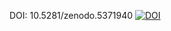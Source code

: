 DOI: 10.5281/zenodo.5371940
<a href="https://doi.org/10.5281/zenodo.5371940"><img src="https://zenodo.org/badge/DOI/10.5281/zenodo.5371940.svg" alt="DOI"></a>
